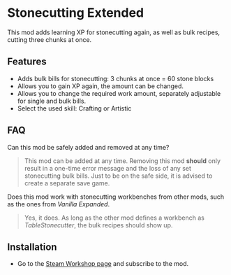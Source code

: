 # Stonecutting Extended

This mod adds learning XP for stonecutting again, as well as bulk recipes, cutting three chunks at once.

## Features

* Adds bulk bills for stonecutting: 3 chunks at once = 60 stone blocks
* Allows you to gain XP again, the amount can be changed.
* Allows you to change the required work amount, separately adjustable for single and bulk bills.
* Select the used skill: Crafting or Artistic

## FAQ

Can this mod be safely added and removed at any time?

> This mod can be added at any time. Removing this mod **should** only result in a one-time error message and the loss of any set stonecutting bulk bills. Just to be on the safe side, it is advised to create a separate save game.

Does this mod work with stonecutting workbenches from other mods, such as the ones from *Vanilla Expanded*.

> Yes, it does. As long as the other mod defines a workbench as *TableStonecutter*, the bulk recipes should show up.

## Installation

* Go to the [Steam Workshop page](https://steamcommunity.com/sharedfiles/filedetails/?id=2571676542) and subscribe to the mod.